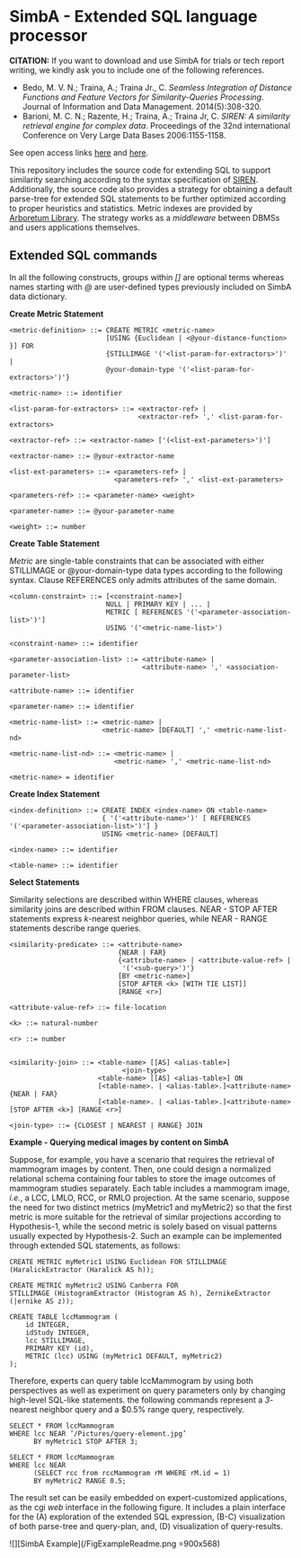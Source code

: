 # SimbA - Extended SQL language processor

**CITATION:** If you want to download and use SimbA for trials or tech report writing, we kindly ask you to include one of the following references.

* Bedo, M. V. N.; Traina, A.; Traina Jr., C. *Seamless Integration of Distance Functions and Feature Vectors for Similarity-Queries Processing*. Journal of Information and Data Management. 2014(5):308-320.
* Barioni, M. C. N.; Razente, H.; Traina, A.; Traina Jr, C. *SIREN: A similarity retrieval engine for complex data*. Proceedings of the 32nd international Conference on Very Large Data Bases 2006:1155-1158.

See open access links [here](https://seer.ufmg.br/index.php/jidm/article/view/689) and [here](http://www.vldb.org/conf/2006/p1155-barioni.pdf).

This repository includes the source code for extending SQL to support similarity searching according to the syntax specification of [SIREN](http://www.vldb.org/conf/2006/p1155-barioni.pdf).
Additionally, the source code also provides a strategy for obtaining a default parse-tree for extended SQL statements to be further optimized according to proper heuristics and statistics.
Metric indexes are provided by [Arboretum Library](https://bitbucket.org/gbdi/arboretum.git).
The strategy works as a *middleware* between DBMSs and users applications themselves.

## Extended SQL commands

In all the following constructs, groups within *[]* are optional terms whereas names starting with *@* are user-defined types previously included on SimbA data dictionary.

**Create Metric Statement**

    <metric-definition> ::= CREATE METRIC <metric-name>
                            [USING {Euclidean | <@your-distance-function> }] FOR
                            {STILLIMAGE '('<list-param-for-extractors>')' |
                            @your-domain-type '('<list-param-for-extractors>')'}
                            
    <metric-name> ::= identifier
    
    <list-param-for-extractors> ::= <extractor-ref> |
                                    <extractor-ref> ',' <list-param-for-extractors>
                                    
    <extractor-ref> ::= <extractor-name> ['(<list-ext-parameters>')']
    
    <extractor-name> ::= @your-extractor-name
    
    <list-ext-parameters> ::= <parameters-ref> |
                              <parameters-ref> ',' <list-ext-parameters>
                              
    <parameters-ref> ::= <parameter-name> <weight>
                         
    <parameter-name> ::= @your-parameter-name
    
    <weight> ::= number
    
**Create Table Statement**

*Metric* are single-table constraints that can be associated with either STILLIMAGE or @your-domain-type data types according to the following syntax.
Clause REFERENCES only admits attributes of the same domain.

    <column-constraint> ::= [<constraint-name>]
                            NULL | PRIMARY KEY | ... |
                            METRIC [ REFERENCES '('<parameter-association-list>')']
                            USING '('<metric-name-list>')
                            
    <constraint-name> ::= identifier
    
    <parameter-association-list> ::= <attribute-name> |
                                     <attribute-name> ',' <association-parameter-list>
    
    <attribute-name> ::= identifier
    
    <parameter-name> ::= identifier
    
    <metric-name-list> ::= <metric-name> |
                           <metric-name> [DEFAULT] ',' <metric-name-list-nd>
                           
    <metric-name-list-nd> ::= <metric-name> |
                              <metric-name> ',' <metric-name-list-nd> 
    
    <metric-name> = identifier
    
    
**Create Index Statement** 

    
    <index-definition> ::= CREATE INDEX <index-name> ON <table-name>
                           { '('<attribute-name>')' [ REFERENCES '('<parameter-association-list>')'] }
                           USING <metric-name> [DEFAULT]
    
    <index-name> ::= identifier
    
    <table-name> ::= identifier
    

**Select Statements**

Similarity selections are described within WHERE clauses, whereas similarity joins are described within FROM clauses.
NEAR - STOP AFTER statements express *k*-nearest neighbor queries, while NEAR - RANGE statements describe range queries.

    <similarity-predicate> ::= <attribute-name>
                               {NEAR | FAR}
                               {<attribute-name> | <attribute-value-ref> |
                                '('<sub-query>')'}
                               [BY <metric-name>]
                               [STOP AFTER <k> [WITH TIE LIST]]
                               [RANGE <r>]
    
    <attribute-value-ref> ::= file-location
    
    <k> ::= natural-number
    
    <r> ::= number
    
    
    <similarity-join> ::= <table-name> [[AS] <alias-table>] 
                                <join-type> 
                          <table-name> [[AS] <alias-table>] ON
                          [<table-name>. | <alias-table>.]<attribute-name> {NEAR | FAR}
                          [<table-name>. | <alias-table>.]<attribute-name> [STOP AFTER <k>] [RANGE <r>]
    
    <join-type> ::= {CLOSEST | NEAREST | RANGE} JOIN


    
**Example - Querying medical images by content on SimbA**

Suppose, for example, you have a scenario that requires the retrieval of mammogram images by content.
Then, one could design a normalized relational schema containing four tables to store the image outcomes of mammogram studies separately.
Each table includes a mammogram image, *i.e.*, a LCC, LMLO, RCC, or RMLO projection.
At the same scenario, suppose the need for two distinct metrics (myMetric1 and myMetric2) so that the first metric is more suitable for the retrieval of similar projections according to Hypothesis-1, while the second metric is solely based on visual patterns usually expected by Hypothesis-2.
Such an example can be implemented through extended SQL statements, as follows:


    CREATE METRIC myMetric1 USING Euclidean FOR STILLIMAGE (HaralickExtractor (Haralick AS h));

    CREATE METRIC myMetric2 USING Canberra FOR 
    STILLIMAGE (HistogramExtractor (Histogram AS h), ZernikeExtractor (|ernike AS z));

    CREATE TABLE lccMammogram (
        id INTEGER, 
        idStudy INTEGER, 
        lcc STILLIMAGE, 
        PRIMARY KEY (id), 
        METRIC (lcc) USING (myMetric1 DEFAULT, myMetric2) 
    );

Therefore, experts can query table lccMammogram by using both perspectives as well as experiment on query parameters only by changing high-level SQL-like statements.
the following commands represent a *3*-nearest neighbor query and a $0.5% range query, respectively.

    SELECT * FROM lccMammogram
    WHERE lcc NEAR ’/Pictures/query-element.jpg’
          BY myMetric1 STOP AFTER 3;
          
    SELECT * FROM lccMammogram
    WHERE lcc NEAR 
          (SELECT rcc from rccMammogram rM WHERE rM.id = 1)
          BY myMetric2 RANGE 0.5;

          
The result set can be easily embedded on expert-customized applications, as the cgi *web* interface in the following figure.
It includes a plain interface for the (A) exploration of the extended SQL expression, (B-C) visualization of both parse-tree and query-plan, and, (D) visualization of query-results.

![][SimbA Example](/FigExampleReadme.png =900x568)


          
          















